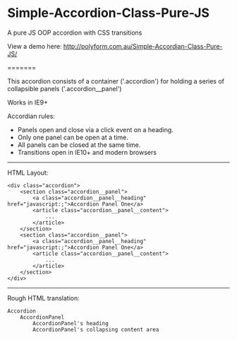 # Simple-Accordion-Class-Pure-JS

A pure JS OOP accordion with CSS transitions

View a demo here: http://polyform.com.au/Simple-Accordian-Class-Pure-JS/


=======


This accordion consists of a container ('.accordion') for holding a series of 
collapsible panels ('.accordion__panel')

Works in IE9+

Accordian rules:
- Panels open and close via a click event on a heading.
- Only one panel can be open at a time.
- All panels can be closed at the same time.
- Transitions open in IE10+ and modern browsers

-----------------------------------
HTML Layout:
```
<div class="accordion">
    <section class="accordion__panel">
        <a class="accordion__panel__heading" href="javascript:;">Accordion Panel One</a>
        <article class="accordion__panel__content">
            ...
        </article>
    </section>
    <section class="accordion__panel">
        <a class="accordion__panel__heading" href="javascript:;">Accordion Panel One</a>
        <article class="accordion__panel__content">
            ...
        </article>
    </section>
</div>
```
-----------------------------------

Rough HTML translation:
```
Accordion
	AccordionPanel
        AccordionPanel's heading
        AccordionPanel's collapsing content area
```